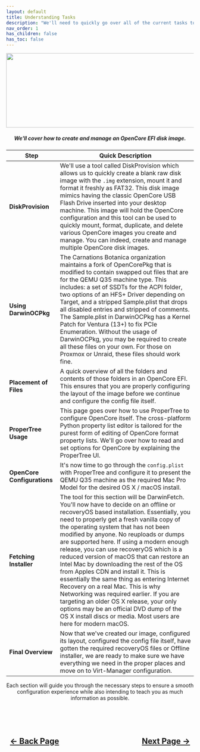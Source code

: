 ```yaml
---
layout: default
title: Understanding Tasks
description: "We'll need to quickly go over all of the current tasks to get an understanding of what we'll be doing for the remainder of the section."
nav_order: 1
has_children: false
has_toc: false
---
```


<style>
  .navigation-container {
    display: flex;
    justify-content: space-between;
    align-items: center;
    width: 100%;
  }
  
  .nav-button {
    margin: 10px;
  }
</style>

<p align="center">
  <img width="650" height="200" src="../../assets/Headers/HeaderCurrentTasks.png">
</p>

<h5 align="center">We'll cover how to create and manage an OpenCore EFI disk image.</h5>

| **Step** | **Quick Description** |
| --- | --- |
| **DiskProvision** | We'll use a tool called DiskProvision which allows us to quickly create a blank raw disk image with the <code>.img</code> extension, mount it and format it freshly as FAT32. This disk image mimics having the classic OpenCore USB Flash Drive inserted into your desktop machine. This image will hold the OpenCore configuration and this tool can be used to quickly mount, format, duplicate, and delete various OpenCore images you create and manage. You can indeed, create and manage multiple OpenCore disk images. |
| **Using DarwinOCPkg** | The Carnations Botanica organization maintains a fork of OpenCorePkg that is modified to contain swapped out files that are for the QEMU Q35 machine type. This includes: a set of SSDTs for the ACPI folder, two options of an HFS+ Driver depending on Target, and a stripped Sample.plist that drops all disabled entries and stripped of comments. The Sample.plist in DarwinOCPkg has a Kernel Patch for Ventura (13+) to fix PCIe Enumeration. Without the usage of DarwinOCPkg, you may be required to create all these files on your own. For those on Proxmox or Unraid, these files should work fine. |
| **Placement of Files** | A quick overview of all the folders and contents of those folders in an OpenCore EFI. This ensures that you are properly configuring the layout of the image before we continue and configure the config file itself. |
| **ProperTree Usage** | This page goes over how to use ProperTree to configure OpenCore itself. The cross-platform Python property list editor is tailored for the purest form of editing of OpenCore format property lists. We'll go over how to read and set options for OpenCore by explaining the ProperTree UI. |
| **OpenCore Configurations** | It's now time to go through the <code>config.plist</code> with ProperTree and configure it to present the QEMU Q35 machine as the required Mac Pro Model for the desired OS X / macOS install. |
| **Fetching Installer** | The tool for this section will be DarwinFetch. You'll now have to decide on an offline or recoveryOS based installation. Essentially, you need to properly get a fresh vanilla copy of the operating system that has not been modified by anyone. No reuploads or dumps are supported here. If using a modern enough release, you can use recoveryOS which is a reduced version of macOS that can restore an Intel Mac by downloading the rest of the OS from Apples CDN and install it. This is essentially the same thing as entering Internet Recovery on a real Mac. This is why Networking was required earlier. If you are targeting an older OS X release, your only options may be an official DVD dump of the OS X install discs or media. Most users are here for modern macOS. |
| **Final Overview** | Now that we've created our image, configured its layout, configured the config file itself, have gotten the required recoveryOS files or Offline installer, we are ready to make sure we have everything we need in the proper places and move on to Virt-Manager configuration. |

<p align="center">Each section will guide you through the necessary steps to ensure a smooth configuration experience while also intending to teach you as much information as possible.</p>

<br>
<h2 align="center">
  <br>
  <div class="navigation-container">
    <a class="nav-button" href="../../hypervisor/08-Guest-Target-Decision/01-x86_64">&larr; Back Page</a>
    <a class="nav-button" href="../02-DiskProvision/index">Next Page &rarr;</a>
  </div>
  <br>
</h2>
